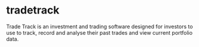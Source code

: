 # tradetrack
Trade Track is an investment and trading software designed for investors to use to track, record and analyse their past trades and view current portfolio data.
